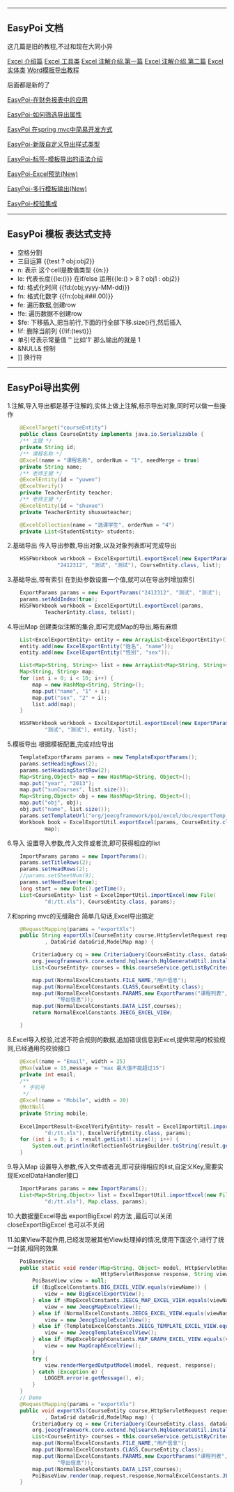 
---------------------------
EasyPoi 文档
---------------------------
这几篇是旧的教程,不过和现在大同小异

[Excel 介绍篇](http://note.youdao.com/share/?id=ea5166076313d437abbfb28a18d85486&type=note)
[Excel 工具类](http://note.youdao.com/share/?id=dcfef5355d1d75b718be8fd563ad5216&type=note)
[Excel 注解介绍.第一篇](http://note.youdao.com/share/?id=9898d1777ca97b81d82a6e151b880dbb&type=note)
[Excel 注解介绍.第二篇](http://note.youdao.com/share/?id=9898d1777ca97b81d82a6e151b880dbb&type=note)
[Excel 实体类](http://note.youdao.com/share/?id=dab97eababf8e91356f87be204b581e8&type=note)
[Word模板导出教程](http://note.youdao.com/share/?id=26794c8eb4a285828663178c0ae854a2&type=note)

后面都是新的了

[EasyPoi-在财务报表中的应用](http://git.oschina.net/jueyue/easypoi/wikis/EasyPoi-%E5%9C%A8%E8%B4%A2%E5%8A%A1%E6%8A%A5%E8%A1%A8%E4%B8%AD%E7%9A%84%E5%BA%94%E7%94%A8)

[EasyPoi-如何筛选导出属性](http://git.oschina.net/jueyue/easypoi/wikis/EasyPoi-%E5%A6%82%E4%BD%95%E7%AD%9B%E9%80%89%E5%AF%BC%E5%87%BA%E5%B1%9E%E6%80%A7)

[EasyPoi 在spring mvc中简易开发方式](http://note.youdao.com/share/?id=8b04c4d88a0574a59aeaffd142c8e34b&type=note)

[EasyPoi-新版自定义导出样式类型](http://note.youdao.com/share/?id=7937a9fe15f1016b8f39bf813be894f8&type=note)

[EasyPoi-标签-模板导出的语法介绍](http://blog.csdn.net/qjueyue/article/details/45231801)

[EasyPoi-Excel预览(New)](http://blog.afterturn.cn/?p=34)

[EasyPoi-多行模板输出(New)](http://blog.afterturn.cn/?p=40)

[EasyPoi-校验集成](http://blog.afterturn.cn/?p=65)


--------------------------
EasyPoi 模板 表达式支持
--------------------------
- 空格分割
- 三目运算  {{test ? obj:obj2}}
- n: 表示 这个cell是数值类型 {{n:}}
- le: 代表长度{{le:()}} 在if/else 运用{{le:() > 8 ? obj1 :  obj2}}
- fd: 格式化时间 {{fd:(obj;yyyy-MM-dd)}}
- fn: 格式化数字 {{fn:(obj;###.00)}}
- fe: 遍历数据,创建row
- !fe: 遍历数据不创建row 
- $fe: 下移插入,把当前行,下面的行全部下移.size()行,然后插入
- !if: 删除当前列 {{!if:(test)}}
- 单引号表示常量值 ''  比如'1' 那么输出的就是 1
- &NULL& 控制
- ]] 换行符



---------------------------
EasyPoi导出实例
---------------------------
1.注解,导入导出都是基于注解的,实体上做上注解,标示导出对象,同时可以做一些操作
```Java
	@ExcelTarget("courseEntity")
	public class CourseEntity implements java.io.Serializable {
	/** 主键 */
	private String id;
	/** 课程名称 */
	@Excel(name = "课程名称", orderNum = "1", needMerge = true)
	private String name;
	/** 老师主键 */
	@ExcelEntity(id = "yuwen")
	@ExcelVerify()
	private TeacherEntity teacher;
	/** 老师主键 */
	@ExcelEntity(id = "shuxue")
	private TeacherEntity shuxueteacher;

	@ExcelCollection(name = "选课学生", orderNum = "4")
	private List<StudentEntity> students;
```
2.基础导出
	传入导出参数,导出对象,以及对象列表即可完成导出
```Java
	HSSFWorkbook workbook = ExcelExportUtil.exportExcel(new ExportParams(
				"2412312", "测试", "测试"), CourseEntity.class, list);
```
3.基础导出,带有索引
	在到处参数设置一个值,就可以在导出列增加索引
```Java
	ExportParams params = new ExportParams("2412312", "测试", "测试");
	params.setAddIndex(true);
	HSSFWorkbook workbook = ExcelExportUtil.exportExcel(params,
			TeacherEntity.class, telist);
```			
4.导出Map
	创建类似注解的集合,即可完成Map的导出,略有麻烦
```Java
	List<ExcelExportEntity> entity = new ArrayList<ExcelExportEntity>();
	entity.add(new ExcelExportEntity("姓名", "name"));
	entity.add(new ExcelExportEntity("性别", "sex"));

	List<Map<String, String>> list = new ArrayList<Map<String, String>>();
	Map<String, String> map;
	for (int i = 0; i < 10; i++) {
		map = new HashMap<String, String>();
		map.put("name", "1" + i);
		map.put("sex", "2" + i);
		list.add(map);
	}

	HSSFWorkbook workbook = ExcelExportUtil.exportExcel(new ExportParams(
			"测试", "测试"), entity, list);	
```			
5.模板导出
	根据模板配置,完成对应导出
```Java
	TemplateExportParams params = new TemplateExportParams();
	params.setHeadingRows(2);
	params.setHeadingStartRow(2);
	Map<String,Object> map = new HashMap<String, Object>();
    map.put("year", "2013");
    map.put("sunCourses", list.size());
    Map<String,Object> obj = new HashMap<String, Object>();
    map.put("obj", obj);
    obj.put("name", list.size());
	params.setTemplateUrl("org/jeecgframework/poi/excel/doc/exportTemp.xls");
	Workbook book = ExcelExportUtil.exportExcel(params, CourseEntity.class, list,
			map);
```			
6.导入
	设置导入参数,传入文件或者流,即可获得相应的list
```Java
	ImportParams params = new ImportParams();
	params.setTitleRows(2);
	params.setHeadRows(2);
	//params.setSheetNum(9);
	params.setNeedSave(true);
	long start = new Date().getTime();
	List<CourseEntity> list = ExcelImportUtil.importExcel(new File(
			"d:/tt.xls"), CourseEntity.class, params);
```	

7.和spring mvc的无缝融合
	简单几句话,Excel导出搞定
```Java
	@RequestMapping(params = "exportXls")
	public String exportXls(CourseEntity course,HttpServletRequest request,HttpServletResponse response
			, DataGrid dataGrid,ModelMap map) {

        CriteriaQuery cq = new CriteriaQuery(CourseEntity.class, dataGrid);
        org.jeecgframework.core.extend.hqlsearch.HqlGenerateUtil.installHql(cq, course, request.getParameterMap());
        List<CourseEntity> courses = this.courseService.getListByCriteriaQuery(cq,false);

        map.put(NormalExcelConstants.FILE_NAME,"用户信息");
        map.put(NormalExcelConstants.CLASS,CourseEntity.class);
        map.put(NormalExcelConstants.PARAMS,new ExportParams("课程列表", "导出人:Jeecg",
                "导出信息"));
        map.put(NormalExcelConstants.DATA_LIST,courses);
        return NormalExcelConstants.JEECG_EXCEL_VIEW;

	}
```

8.Excel导入校验,过滤不符合规则的数据,追加错误信息到Excel,提供常用的校验规则,已经通用的校验接口
```Java
    @Excel(name = "Email", width = 25)
    @Max(value = 15,message = "max 最大值不能超过15")
    private int email;
    /**
     * 手机号
     */
    @Excel(name = "Mobile", width = 20)
    @NotNull
    private String mobile;
    
    ExcelImportResult<ExcelVerifyEntity> result = ExcelImportUtil.importExcelVerify(new File(
            "d:/tt.xls"), ExcelVerifyEntity.class, params);
    for (int i = 0; i < result.getList().size(); i++) {
        System.out.println(ReflectionToStringBuilder.toString(result.getList().get(i)));
    }
```

9.导入Map
	设置导入参数,传入文件或者流,即可获得相应的list,自定义Key,需要实现IExcelDataHandler接口
```Java
	ImportParams params = new ImportParams();
	List<Map<String,Object>> list = ExcelImportUtil.importExcel(new File(
			"d:/tt.xls"), Map.class, params);
```	
10.大数据量Excel导出
	exportBigExcel 的方法 ,最后可以关闭closeExportBigExcel 也可以不关闭
	
11.如果View不起作用,已经发现被其他View处理掉的情况,使用下面这个,进行了统一封装,相同的效果
```Java
	PoiBaseView
	public static void render(Map<String, Object> model, HttpServletRequest request,
                              HttpServletResponse response, String viewName) {
        PoiBaseView view = null;
        if (BigExcelConstants.BIG_EXCEL_VIEW.equals(viewName)) {
            view = new BigExcelExportView();
        } else if (MapExcelConstants.JEECG_MAP_EXCEL_VIEW.equals(viewName)) {
            view = new JeecgMapExcelView();
        } else if (NormalExcelConstants.JEECG_EXCEL_VIEW.equals(viewName)) {
            view = new JeecgSingleExcelView();
        } else if (TemplateExcelConstants.JEECG_TEMPLATE_EXCEL_VIEW.equals(viewName)) {
            view = new JeecgTemplateExcelView();
        } else if (MapExcelGraphConstants.MAP_GRAPH_EXCEL_VIEW.equals(viewName)) {
            view = new MapGraphExcelView();
        }
        try {
            view.renderMergedOutputModel(model, request, response);
        } catch (Exception e) {
            LOGGER.error(e.getMessage(), e);
        }
    }
	// Demo
	@RequestMapping(params = "exportXls")
	public void exportXls(CourseEntity course,HttpServletRequest request,HttpServletResponse response
			, DataGrid dataGrid,ModelMap map) {
        CriteriaQuery cq = new CriteriaQuery(CourseEntity.class, dataGrid);
        org.jeecgframework.core.extend.hqlsearch.HqlGenerateUtil.installHql(cq, course, request.getParameterMap());
        List<CourseEntity> courses = this.courseService.getListByCriteriaQuery(cq,false);
        map.put(NormalExcelConstants.FILE_NAME,"用户信息");
        map.put(NormalExcelConstants.CLASS,CourseEntity.class);
        map.put(NormalExcelConstants.PARAMS,new ExportParams("课程列表", "导出人:Jeecg",
                "导出信息"));
        map.put(NormalExcelConstants.DATA_LIST,courses);
        PoiBaseView.render(map,request,response,NormalExcelConstants.JEECG_EXCEL_VIEW);
	}
```	
